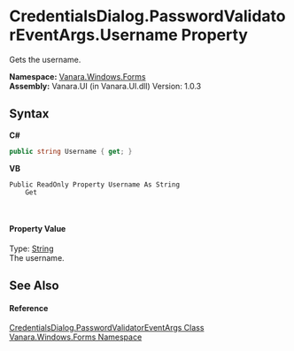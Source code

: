 # CredentialsDialog.PasswordValidatorEventArgs.Username Property 
 

Gets the username.

**Namespace:**&nbsp;<a href="c580cf52-4028-70db-28d0-f9b1abc03861">Vanara.Windows.Forms</a><br />**Assembly:**&nbsp;Vanara.UI (in Vanara.UI.dll) Version: 1.0.3

## Syntax

**C#**<br />
``` C#
public string Username { get; }
```

**VB**<br />
``` VB
Public ReadOnly Property Username As String
	Get
```

<br />

#### Property Value
Type: <a href="http://msdn2.microsoft.com/en-us/library/s1wwdcbf" target="_blank">String</a><br />The username.

## See Also


#### Reference
<a href="7f1d0a92-9432-732f-e4ea-3037d8ad05ba">CredentialsDialog.PasswordValidatorEventArgs Class</a><br /><a href="c580cf52-4028-70db-28d0-f9b1abc03861">Vanara.Windows.Forms Namespace</a><br />
